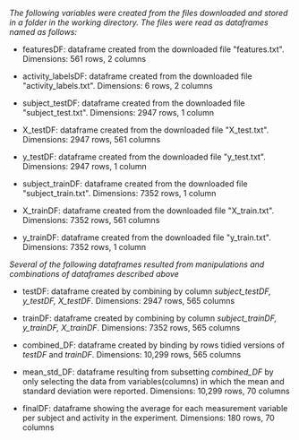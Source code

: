 *The following variables were created from the files downloaded and stored in a folder in the working directory. The files were read as dataframes named as follows:*

+ featuresDF: dataframe created from the downloaded file "features.txt". Dimensions: 561 rows, 2 columns

+ activity_labelsDF: dataframe created from the downloaded file "activity_labels.txt". Dimensions: 6 rows, 2 columns

+ subject_testDF: dataframe created from the downloaded file "subject_test.txt". Dimensions: 2947 rows, 1 column

+ X_testDF: dataframe created from the downloaded file "X_test.txt". Dimensions: 2947 rows, 561 columns

+ y_testDF: dataframe created from the downloaded file "y_test.txt". Dimensions: 2947 rows, 1 column

+ subject_trainDF: dataframe created from the downloaded file "subject_train.txt". Dimensions: 7352 rows, 1 column

+ X_trainDF: dataframe created from the downloaded file "X_train.txt". Dimensions: 7352 rows, 561 columns

+ y_trainDF: dataframe created from the downloaded file "y_train.txt". Dimensions: 7352 rows, 1 column

*Several of the following dataframes resulted from manipulations and combinations of dataframes described above*

+ testDF: dataframe created by combining by column *subject_testDF, y_testDF, X_testDF*. Dimensions: 2947 rows, 565 columns

+ trainDF: dataframe created by combining by column *subject_trainDF, y_trainDF, X_trainDF*. Dimensions: 7352 rows, 565 columns

+ combined_DF: dataframe created by binding by rows tidied versions of *testDF* and *trainDF*. Dimensions: 10,299 rows, 565 columns

+ mean_std_DF: dataframe resulting from subsetting *combined_DF* by only selecting the data from variables(columns) in which the mean and standard deviation were reported. Dimensions: 10,299 rows, 70 columns

+ finalDF: dataframe showing the average for each measurement variable per subject and activity in the experiment. Dimensions: 180 rows, 70 columns

